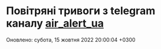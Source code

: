 # Повітряні тривоги з telegram каналу [air_alert_ua](https://t.me/air_alert_ua)

Оновлено:
субота, 15 жовтня 2022 20:00:04 +0300
